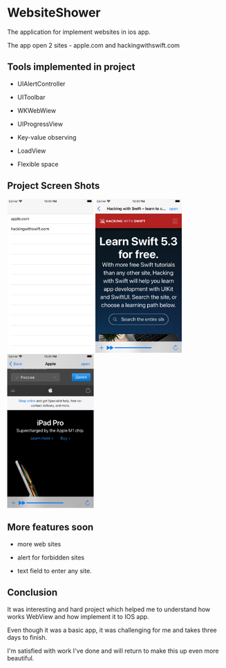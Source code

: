 # WebsiteShower

The application for implement websites in ios app. 

The app open 2 sites - apple.com and hackingwithswift.com

## Tools implemented in project

  - UIAlertController

  - UIToolbar

  - WKWebWiew

  - UIProgressView

  - Key-value observing

  - LoadView

  - Flexible space
 
 ## Project Screen Shots
<img src="Screen1.png" width="200"> <img src="Screen2.png" width="200"><img src="Screen3.png" width="200">

## More features soon 

- more web sites

- alert for forbidden sites

- text field to enter any site. 

  

## Conclusion 

It was interesting and hard project which helped me to understand how works WebView and how implement it to IOS app.

Even though it was a basic app, it was challenging for me and takes three days to finish.

I'm satisfied with work I've done and will return to make this up even more beautiful.
